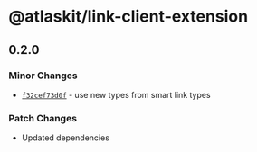 # @atlaskit/link-client-extension

## 0.2.0

### Minor Changes

- [`f32cef73d0f`](https://bitbucket.org/atlassian/atlassian-frontend/commits/f32cef73d0f) - use new types from smart link types

### Patch Changes

- Updated dependencies
